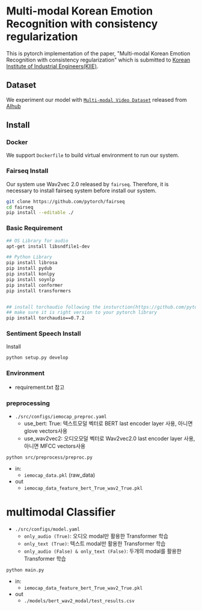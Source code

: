 # Multi-modal Korean Emotion Recognition with consistency regularization
This is pytorch implementation of the paper, "Multi-modal Korean Emotion Recognition with consistency regularization" which is submitted to [Korean Institute of Industrial Engineers(KIIE)](http://kiie.org/).

## Dataset
We experiment our model with [`Multi-modal Video Dataset`](https://aihub.or.kr/aidata/137) released from [AIhub](AIhub)

## Install
### Docker
We support `Dockerfile` to build virtual environment to run our system.

### Fairseq Install
Our system use Wav2vec 2.0 released by `fairseq`.
Therefore, it is necessary to install fairseq system before install our system.
```bash
git clone https://github.com/pytorch/fairseq
cd fairseq
pip install --editable ./
```

### Basic Requirement
```bash
## OS Library for audio
apt-get install libsndfile1-dev

## Python Library
pip install librosa
pip install pydub
pip install konlpy
pip install soynlp
pip install conformer
pip install transformers


## install torchaudio following the insturction(https://github.com/pytorch/audio)
## make sure it is right version to your pytorch library
pip install torchaudio==0.7.2
```

### Sentiment Speech Install
Install 
```bash
python setup.py develop
```

### Environment
- requirement.txt 참고

### preprocessing
- `./src/configs/iemocap_preproc.yaml`
    - use_bert: True: 텍스트모덜 벡터로 BERT last encoder layer 사용, 아니면 glove vectors사용
    - use_wav2vec2: 오디오모덜 벡터로 Wav2vec2.0 last encoder layer 사용, 아니면 MFCC vectors사용

```shell
python src/preprocess/preproc.py
```
- in:
    - `iemocap_data.pkl` (raw_data)
- out
    - `iemocap_data_feature_bert_True_wav2_True.pkl`


# multimodal Classifier
- `./src/configs/model.yaml`
    - `only_audio (True)`: 오디오 modal만 활용한 Transformer 학습
    - `only_text (True)`: 텍스트 modal만 활용한 Transformer 학습
    - `only_audio (False) & only_text (False)`: 두개의 modal를 활용한 Transformer 학습

```shell
python main.py
```
- in:
    - `iemocap_data_feature_bert_True_wav2_True.pkl`
- out
    - `./models/bert_wav2_modal/test_results.csv`

